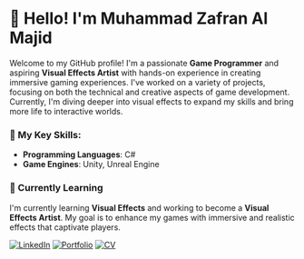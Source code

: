 # 👋 Hello! I'm Muhammad Zafran Al Majid

Welcome to my GitHub profile! I'm a passionate **Game Programmer** and aspiring **Visual Effects Artist** with hands-on experience in creating immersive gaming experiences. I've worked on a variety of projects, focusing on both the technical and creative aspects of game development. Currently, I'm diving deeper into visual effects to expand my skills and bring more life to interactive worlds.

### 🔧 My Key Skills:
- **Programming Languages**: C#
- **Game Engines**: Unity, Unreal Engine

### 🌱 Currently Learning
I'm currently learning **Visual Effects** and working to become a **Visual Effects Artist**. My goal is to enhance my games with immersive and realistic effects that captivate players.

[![LinkedIn](https://img.shields.io/badge/LinkedIn-Connect-blue?style=flat&logo=linkedin)](www.linkedin.com/in/muhammadzafranalmajid)
[![Portfolio](https://img.shields.io/badge/Portfolio-Visit-brightgreen?style=flat)]([https://alvalonportofolio.vercel.app/])
[![CV](https://img.shields.io/badge/CV-View-orange?style=flat&logo=adobeacrobatreader)](https://www.canva.com/design/DAGV0hE_-0c/UBDmzqY-zA8iqFor9Va6iA/edit?utm_content=DAGV0hE_-0c&utm_campaign=designshare&utm_medium=link2&utm_source=sharebutton)

